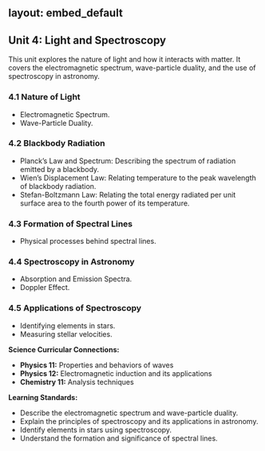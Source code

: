layout: embed_default
---

## Unit 4: Light and Spectroscopy

This unit explores the nature of light and how it interacts with matter. It covers the electromagnetic spectrum, wave-particle duality, and the use of spectroscopy in astronomy.


### 4.1 Nature of Light
- Electromagnetic Spectrum.
- Wave-Particle Duality.

### 4.2 Blackbody Radiation
   - Planck’s Law and Spectrum: Describing the spectrum of radiation emitted by a blackbody.
   - Wien’s Displacement Law: Relating temperature to the peak wavelength of blackbody radiation.
   - Stefan-Boltzmann Law: Relating the total energy radiated per unit surface area to the fourth power of its temperature.

### 4.3 Formation of Spectral Lines
- Physical processes behind spectral lines.

### 4.4 Spectroscopy in Astronomy
- Absorption and Emission Spectra.
- Doppler Effect.

### 4.5 Applications of Spectroscopy
- Identifying elements in stars.
- Measuring stellar velocities.


**Science Curricular Connections:**
- **Physics 11:** Properties and behaviors of waves
- **Physics 12:** Electromagnetic induction and its applications
- **Chemistry 11:** Analysis techniques

**Learning Standards:**
- Describe the electromagnetic spectrum and wave-particle duality.
- Explain the principles of spectroscopy and its applications in astronomy.
- Identify elements in stars using spectroscopy.
- Understand the formation and significance of spectral lines.